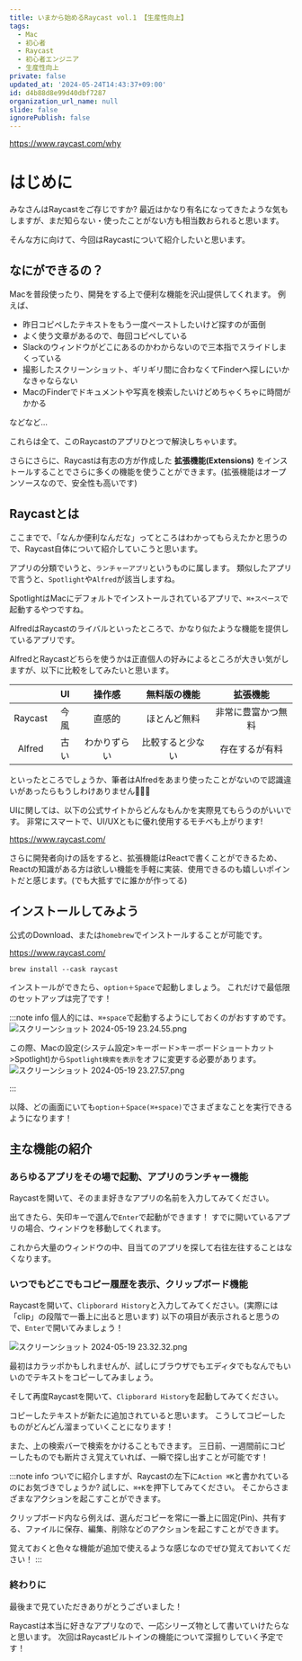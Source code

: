 ```yaml
---
title: いまから始めるRaycast vol.1 【生産性向上】
tags:
  - Mac
  - 初心者
  - Raycast
  - 初心者エンジニア
  - 生産性向上
private: false
updated_at: '2024-05-24T14:43:37+09:00'
id: d4b88d8e99d40dbf7287
organization_url_name: null
slide: false
ignorePublish: false
---
```

https://www.raycast.com/why

# はじめに
みなさんはRaycastをご存じですか?
最近はかなり有名になってきたような気もしますが、まだ知らない・使ったことがない方も相当数おられると思います。

そんな方に向けて、今回はRaycastについて紹介したいと思います。

## なにができるの？

Macを普段使ったり、開発をする上で便利な機能を沢山提供してくれます。
例えば、
- 昨日コピペしたテキストをもう一度ペーストしたいけど探すのが面倒
- よく使う文章があるので、毎回コピペしている
- Slackのウィンドウがどこにあるのかわからないので三本指でスライドしまくっている
- 撮影したスクリーンショット、ギリギリ間に合わなくてFinderへ探しにいかなきゃならない
- MacのFinderでドキュメントや写真を検索したいけどめちゃくちゃに時間がかかる

などなど...

これらは全て、このRaycastのアプリひとつで解決しちゃいます。

さらにさらに、Raycastは有志の方が作成した **拡張機能(Extensions)** をインストールすることでさらに多くの機能を使うことができます。(拡張機能はオープンソースなので、安全性も高いです)

## Raycastとは
ここまでで、「なんか便利なんだな」ってところはわかってもらえたかと思うので、Raycast自体について紹介していこうと思います。

アプリの分類でいうと、`ランチャーアプリ`というものに属します。
類似したアプリで言うと、`Spotlight`や`Alfred`が該当しますね。

SpotlightはMacにデフォルトでインストールされているアプリで、`⌘+スペース`で起動するやつですね。

AlfredはRaycastのライバルといったところで、かなり似たような機能を提供しているアプリです。

AlfredとRaycastどちらを使うかは正直個人の好みによるところが大きい気がしますが、以下に比較をしてみたいと思います。

|         | UI  | 操作感 | 無料版の機能 | 拡張機能 |
|:-:      |:-:  |:-:|:-:|:-:|
| Raycast | 今風 | 直感的| ほとんど無料  | 非常に豊富かつ無料  |
| Alfred  | 古い |  わかりずらい |  比較すると少ない | 存在するが有料 |

といったところでしょうか、筆者はAlfredをあまり使ったことがないので認識違いがあったらもうしわけありません🙇🏻‍♂️

UIに関しては、以下の公式サイトからどんなもんかを実際見てもらうのがいいです。
非常にスマートで、UI/UXともに優れ使用するモチベも上がります!

https://www.raycast.com/

さらに開発者向けの話をすると、拡張機能はReactで書くことができるため、Reactの知識がある方は欲しい機能を手軽に実装、使用できるのも嬉しいポイントだと感じます。(でも大抵すでに誰かが作ってる)

## インストールしてみよう
公式のDownload、または`homebrew`でインストールすることが可能です。

https://www.raycast.com/

```zsh:brewを使用する場合
brew install --cask raycast
```

インストールができたら、`option＋Space`で起動しましょう。
これだけで最低限のセットアップは完了です！

:::note info
個人的には、`⌘+space`で起動するようにしておくのがおすすめです。
![スクリーンショット 2024-05-19 23.24.55.png](https://qiita-image-store.s3.ap-northeast-1.amazonaws.com/0/2778030/b100e8ca-391e-1d4f-4574-8e8ce597618f.png)

この際、Macの設定(システム設定>キーボード>キーボードショートカット>Spotlight)から`Spotlight検索を表示`をオフに変更する必要があります。
![スクリーンショット 2024-05-19 23.27.57.png](https://qiita-image-store.s3.ap-northeast-1.amazonaws.com/0/2778030/e20927c2-9eec-564a-d79a-0211f15a3b97.png)

:::

以降、どの画面にいても`option＋Space(⌘+space)`でさまざまなことを実行できるようになります！

## 主な機能の紹介

### あらゆるアプリをその場で起動、アプリのランチャー機能
Raycastを開いて、そのまま好きなアプリの名前を入力してみてください。

出てきたら、矢印キーで選んで`Enter`で起動ができます！
すでに開いているアプリの場合、ウィンドウを移動してくれます。

これから大量のウィンドウの中、目当てのアプリを探して右往左往することはなくなります。


### いつでもどこでもコピー履歴を表示、クリップボード機能
Raycastを開いて、`Clipborard History`と入力してみてください。(実際には「clip」の段階で一番上に出ると思います)
以下の項目が表示されると思うので、`Enter`で開いてみましょう！

![スクリーンショット 2024-05-19 23.32.32.png](https://qiita-image-store.s3.ap-northeast-1.amazonaws.com/0/2778030/66b7f3db-fbe7-58b6-66dd-8c51c88aebfe.png)

最初はカラッポかもしれませんが、試しにブラウザでもエディタでもなんでもいいのでテキストをコピーしてみましょう。

そして再度Raycastを開いて、`Clipborard History`を起動してみてください。

コピーしたテキストが新たに追加されていると思います。
こうしてコピーしたものがどんどん溜まっていくことになります！

また、上の検索バーで検索をかけることもできます。
三日前、一週間前にコピーしたものでも断片さえ覚えていれば、一瞬で探し出すことが可能です！

:::note info
ついでに紹介しますが、Raycastの左下に`Action ⌘K`と書かれているのにお気づきでしょうか?
試しに、`⌘+K`を押下してみてください。
そこからさまざまなアクションを起こすことができます。

クリップボード内なら例えば、選んだコピーを常に一番上に固定(Pin)、共有する、ファイルに保存、編集、削除などのアクションを起こすことができます。

覚えておくと色々な機能が追加で使えるような感じなのでぜひ覚えておいてください！
:::

### 終わりに
最後まで見ていただきありがとうございました！

Raycastは本当に好きなアプリなので、一応シリーズ物として書いていけたらなと思います。
次回はRaycastビルトインの機能について深掘りしていく予定です！


